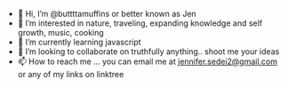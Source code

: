 - 👋 Hi, I’m @buttttamuffins or better known as Jen
- 👀 I’m interested in nature, traveling, expanding knowledge and self growth, music, cooking
- 🌱 I’m currently learning javascript
- 💞️ I’m looking to collaborate on truthfully anything.. shoot me your ideas
- 📫 How to reach me ... you can email me at jennifer.sedei2@gmail.com or any of my links on linktree

<!---
buttttamuffins/buttttamuffins is a ✨ special ✨ repository because its `README.md` (this file) appears on your GitHub profile.
You can click the Preview link to take a look at your changes.
--->
